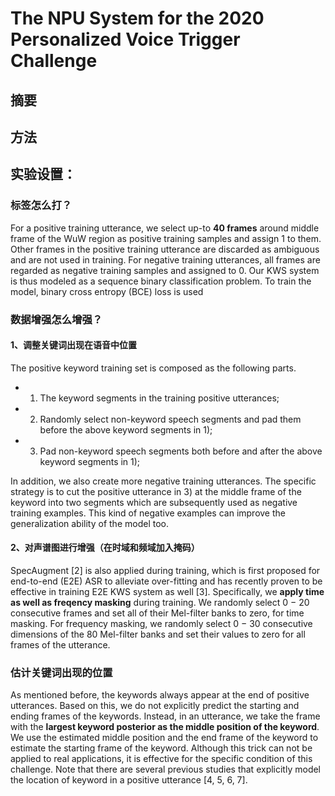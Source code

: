 # The NPU System for the 2020 Personalized Voice Trigger Challenge

## 摘要



## 方法



## 实验设置：

### 标签怎么打？

For a positive training utterance, we select up-to **40 frames** around middle frame of the WuW region as positive training samples and assign 1 to them. Other frames in the positive training utterance are discarded as ambiguous and are not used in training. For negative training utterances, all frames are regarded as negative training samples and assigned to 0. Our KWS system is thus modeled as a sequence binary classification problem. To train the model, binary cross entropy (BCE) loss is used

### 数据增强怎么增强？

#### 1、调整关键词出现在语音中位置

The positive keyword training set is composed as the following parts. 

- 1) The keyword segments in the training positive utterances; 
- 2) Randomly select non-keyword speech segments and pad them before the above keyword segments in 1); 
- 3) Pad non-keyword speech segments both before and after the above keyword segments in 1);

 In addition, we also create more negative training utterances. The specific strategy is to cut the positive utterance in 3) at the middle frame of the keyword into two segments which are subsequently used as negative training examples. This kind of negative examples can improve the generalization ability of the model too. 

#### 2、对声谱图进行增强（在时域和频域加入掩码）

SpecAugment [2] is also applied during training, which is first proposed for end-to-end (E2E) ASR to alleviate over-fitting and has recently proven to be effective in training E2E KWS system as well [3]. Specifically, we **apply time as well as freqency masking** during training. We randomly select 0 − 20 consecutive frames and set all of their Mel-filter banks to zero, for time masking. For frequency masking, we randomly select 0 − 30 consecutive dimensions of the 80 Mel-filter banks and set their values to zero for all frames of the utterance. 

### 估计关键词出现的位置

As mentioned before, the keywords always appear at the end of positive utterances. Based on this, we do not explicitly predict the starting and ending frames of the keywords. Instead, in an utterance, we take the frame with the **largest keyword posterior as the middle position of the keyword**. We use the estimated middle position and the end frame of the keyword to estimate the starting frame of the keyword. Although this trick can not be applied to real applications, it is effective for the specific condition of this challenge. Note that there are several previous studies that explicitly model the location of keyword in a positive utterance [4, 5, 6, 7].

